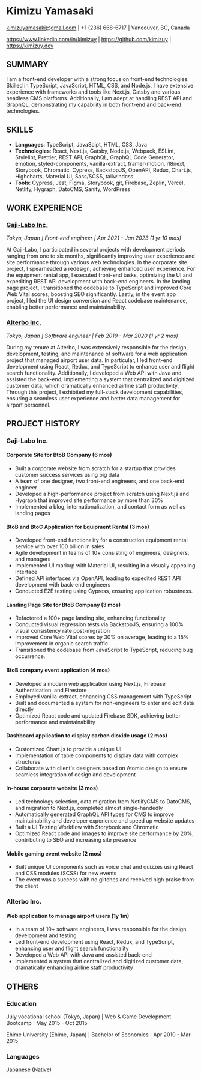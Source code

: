 # Kimizu Yamasaki

kimizuyamasaki@gmail.com | +1 (236) 668-6717 | Vancouver, BC, Canada

https://www.linkedin.com/in/kimizuy | https://github.com/kimizuy | https://kimizuy.dev

## SUMMARY

I am a front-end developer with a strong focus on front-end technologies. Skilled in TypeScript, JavaScript, HTML, CSS, and Node.js, I have extensive experience with frameworks and tools like Next.js, Gatsby and various headless CMS platforms. Additionally, I am adept at handling REST API and GraphQL, demonstrating my capability in both front-end and back-end technologies.

## SKILLS

- **Languages**: TypeScript, JavaScipt, HTML, CSS, Java
- **Technologies**: React, Next.js, Gatsby, Node.js, Webpack, ESLint, Stylelint, Prettier, REST API, GraphQL, GraphQL Code Generator, emotion, styled-components, vanilla-extract, framer-motion, i18next, Storybook, Chromatic, Cypress, BackstopJS, OpenAPI, Redux, Chart.js, Highcharts, Material UI, Sass/SCSS, tailwindcss
- **Tools**: Cypress, Jest, Figma, Storybook, git, Firebase, Zeplin, Vercel, Netlify, Hygraph, DatoCMS, Sanity, WordPress

## WORK EXPERIENCE

### [Gaji-Labo Inc.](https://www.gaji.jp)

*Tokyo, Japan | Front-end engineer | Apr 2021 - Jan 2023 (1 yr 10 mos)*

At Gaji-Labo, I participated in several projects with development periods ranging from one to six months, significantly improving user experience and site performance through various web technologies. In the corporate site project, I spearheaded a redesign, achieving enhanced user experience. For the equipment rental app, I executed front-end tasks, optimizing the UI and expediting REST API development with back-end engineers. In the landing page project, I transitioned the codebase to TypeScript and improved Core Web Vital scores, boosting SEO significantly. Lastly, in the event app project, I led the UI design conversion and React codebase maintenance, enabling better performance and maintainability.

### [Alterbo Inc.](https://alterbo.jp)

*Tokyo, Japan | Software engineer | Feb 2019 - Mar 2020 (1 yr 2 mos)*

During my tenure at Alterbo, I was extensively responsible for the design, development, testing, and maintenance of software for a web application project that managed airport user data. In particular, I led front-end development using React, Redux, and TypeScript to enhance user and flight search functionality. Additionally, I developed a Web API with Java and assisted the back-end, implementing a system that centralized and digitized customer data, which dramatically enhanced airline staff productivity. Through this project, I exhibited my full-stack development capabilities, ensuring a seamless user experience and better data management for airport personnel.

## PROJECT HISTORY

### Gaji-Labo Inc.

#### Corporate Site for BtoB Company (6 mos)

- Built a corporate website from scratch for a startup that provides customer success services using big data
- A team of one designer, two front-end engineers, and one back-end engineer
- Developed a high-performance project from scratch using Next.js and Hygraph that improved site performance by more than 30%
- Implemented a blog, internationalization, and contact form as well as landing pages

#### BtoB and BtoC Application for Equipment Rental (3 mos)

- Developed front-end functionality for a construction equipment rental service with over 100 billion in sales
- Agile development in teams of 10+ consisting of engineers, designers, and managers
- Implemented UI markup with Material UI, resulting in a visually appealing interface
- Defined API interfaces via OpenAPI, leading to expedited REST API development with back-end engineers
- Conducted E2E testing using Cypress, ensuring application robustness.

#### Landing Page Site for BtoB Company (3 mos)

- Refactored a 100+ page landing site, enhancing functionality
- Conducted visual regression tests via BackstopJS, ensuring a 100% visual consistency rate post-migration
- Improved Core Web Vital scores by 30% on average, leading to a 15% improvement in organic search traffic
- Transitioned the codebase from JavaScript to TypeScript, reducing bug occurrence.

#### BtoB company event application (4 mos)

- Developed a modern web application using Next.js, Firebase Authentication, and Firestore
- Employed vanilla-extract, enhancing CSS management with TypeScript
- Built and documented a system for non-engineers to enter and edit data directly
- Optimized React code and updated Firebase SDK, achieving better performance and maintainability

#### Dashboard application to display carbon dioxide usage (2 mos)

- Customized Chart.js to provide a unique UI
- Implementation of table components to display data with complex structures
- Collaborate with client's designers based on Atomic design to ensure seamless integration of design and development

#### In-house corporate website (3 mos)

- Led technology selection, data migration from NetlifyCMS to DatoCMS, and migration to Next.js, completed almost single-handedly
- Automatically generated GraphQL API types for CMS to improve maintainability and developer experience and speed up website updates
- Built a UI Testing Workflow with Storybook and Chromatic
- Optimized React code and images to improve site performance by 20%, contributing to SEO and increasing site presence

#### Mobile gaming event website (2 mos)

- Built unique UI components such as voice chat and quizzes using React and CSS modules (SCSS) for new events
- The event was a success with no glitches and received high praise from the client

### Alterbo Inc.

#### Web application to manage airport users (1y 1m)

- In a team of 10+ software engineers, I was responsible for the design, development and testing
- Led front-end development using React, Redux, and TypeScript, enhancing user and flight search functionality
- Developed a Web API with Java and assisted back-end
- Implemented a system that centralized and digitized customer data, dramatically enhancing airline staff productivity

## OTHERS

### Education

July vocational school (Tokyo, Japan) | Web & Game Development Bootcamp | May 2015 - Oct 2015

Ehime University (Ehime, Japan) | Bachelor of Economics | Apr 2010 - Mar 2015

### Languages

Japanese (Native)

